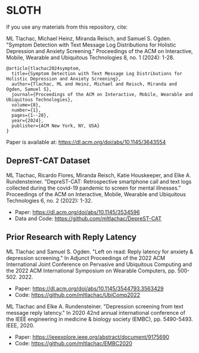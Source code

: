 # SLOTH
If you use any materials from this repository, cite:

ML Tlachac, Michael Heinz, Miranda Reisch, and Samuel S. Ogden. "Symptom Detection with Text Message Log Distributions for Holistic Depression and Anxiety Screening." Proceedings of the ACM on Interactive, Mobile, Wearable and Ubiquitous Technologies 8, no. 1 (2024): 1-28.

```
@article{tlachac2024symptom,
  title={Symptom Detection with Text Message Log Distributions for Holistic Depression and Anxiety Screening},
  author={Tlachac, ML and Heinz, Michael and Reisch, Miranda and Ogden, Samuel S},
  journal={Proceedings of the ACM on Interactive, Mobile, Wearable and Ubiquitous Technologies},
  volume={8},
  number={1},
  pages={1--28},
  year={2024},
  publisher={ACM New York, NY, USA}
}
```
Paper is available at: https://dl.acm.org/doi/abs/10.1145/3643554

## DepreST-CAT Dataset

ML Tlachac, Ricardo Flores, Miranda Reisch, Katie Houskeeper, and Elke A. Rundensteiner. "DepreST-CAT: Retrospective smartphone call and text logs collected during the covid-19 pandemic to screen for mental illnesses." Proceedings of the ACM on Interactive, Mobile, Wearable and Ubiquitous Technologies 6, no. 2 (2022): 1-32.
* Paper: https://dl.acm.org/doi/abs/10.1145/3534596
* Data and Code: https://github.com/mltlachac/DepreST-CAT

## Prior Research with Reply Latency

ML Tlachac and Samuel S. Ogden. "Left on read: Reply latency for anxiety & depression screening." In Adjunct Proceedings of the 2022 ACM International Joint Conference on Pervasive and Ubiquitous Computing and the 2022 ACM International Symposium on Wearable Computers, pp. 500-502. 2022. 
* Paper: https://dl.acm.org/doi/abs/10.1145/3544793.3563429
* Code: https://github.com/mltlachac/UbiComp2022

ML Tlachac and Elke A. Rundensteiner. "Depression screening from text message reply latency." In 2020 42nd annual international conference of the IEEE engineering in medicine & biology society (EMBC), pp. 5490-5493. IEEE, 2020.
* Paper: https://ieeexplore.ieee.org/abstract/document/9175690
* Code: https://github.com/mltlachac/EMBC2020
